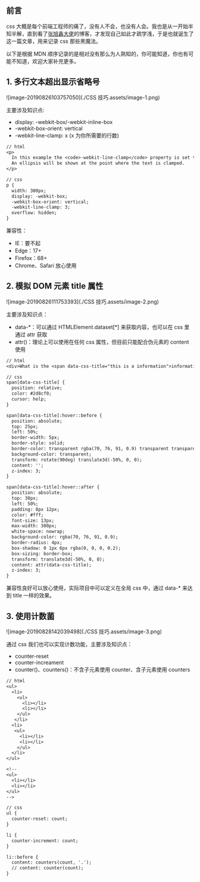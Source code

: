 ## 前言

css 大概是每个前端工程师的痛了，没有人不会，也没有人会。我也是从一开始半知半解，直到看了[张旭鑫大佬](https://www.zhangxinxu.com/)的博客，才发现自己如此才疏学浅，于是也就诞生了这一篇文章，用来记录 css 那些黑魔法。

以下是根据 MDN 顺序记录的是相对没有那么为人熟知的，你可能知道，你也有可能不知道，欢迎大家补充更多。

## 1. 多行文本超出显示省略号

![image-20190826103757050](./CSS 技巧.assets/image-1.png)

主要涉及知识点:

+ display: -webkit-box/-webkit-inline-box
+ -webkit-box-orient: vertical
+ -webkit-line-clamp: x (x 为你所需要的行数)

```txt
// html
<p>
  In this example the <code>-webkit-line-clamp</code> property is set to <code>3</code>, which means the text is clamped after three lines.
  An ellipsis will be shown at the point where the text is clamped.
</p>

// css
p {
  width: 300px;
  display: -webkit-box;
  -webkit-box-orient: vertical;
  -webkit-line-clamp: 3;
  overflow: hidden;
}
```

兼容性：

+ IE：要不起
+ Edge：17+
+ Firefox：68+
+ Chrome、Safari 放心使用

## 2. 模拟 DOM 元素 title 属性

![image-20190826111753393](./CSS 技巧.assets/image-2.png)

主要涉及知识点：

+ data-*：可以通过 HTMLElement.dataset[\*] 来获取内容，也可以在 css 里通过 attr 获取
+ attr()：理论上可以使用在任何 css 属性，但目前只能配合伪元素的 content 使用

```txt
// html
<div>What is the <span data-css-title="this is a information">information</span>?</div>

// css
span[data-css-title] {
  position: relative;
  color: #2d8cf0;
  cursor: help;
}

span[data-css-title]:hover::before {
  position: absolute;
  top: 25px;
  left: 50%;
  border-width: 5px;
  border-style: solid;
  border-color: transparent rgba(70, 76, 91, 0.9) transparent transparent;
  background-color: transparent;
  transform: rotate(90deg) translate3d(-50%, 0, 0);
  content: '';
  z-index: 3;
}

span[data-css-title]:hover::after {
  position: absolute;
  top: 30px;
  left: 50%;
  padding: 8px 12px;
  color: #fff;
  font-size: 13px;
  max-width: 300px;
  white-space: nowrap;
  background-color: rgba(70, 76, 91, 0.9);
  border-radius: 4px;
  box-shadow: 0 1px 6px rgba(0, 0, 0, 0.2);
  box-sizing: border-box;
  transform: translate3d(-50%, 0, 0);
  content: attr(data-css-title);
  z-index: 3;
}
```

兼容性良好可以放心使用，实际项目中可以定义在全局 css 中，通过 data-* 来达到 title 一样的效果。

## 3. 使用计数菌

![image-20190828142039498](./CSS 技巧.assets/image-3.png)

通过 css 我们也可以实现计数功能，主要涉及知识点：

+ counter-reset
+ counter-increament
+ counter()、counters()：不含子元素使用 counter、含子元素使用 counters

```txt
// html
<ul>
  <li>
    <ul>
      <li></li>
      <li></li>
    </ul>
   </li>
  <li>
   <ul>
     <li></li>
     <li></li>
    </ul>
  </li>
</ul>

<!--
<ul>
  <li></li>
  <li></li>
</ul>
-->

// css
ul {
  counter-reset: count;
}

li {
  counter-increment: count;
}

li::before {
  content: counters(count, '.');
  // content: counter(count);
}
```
